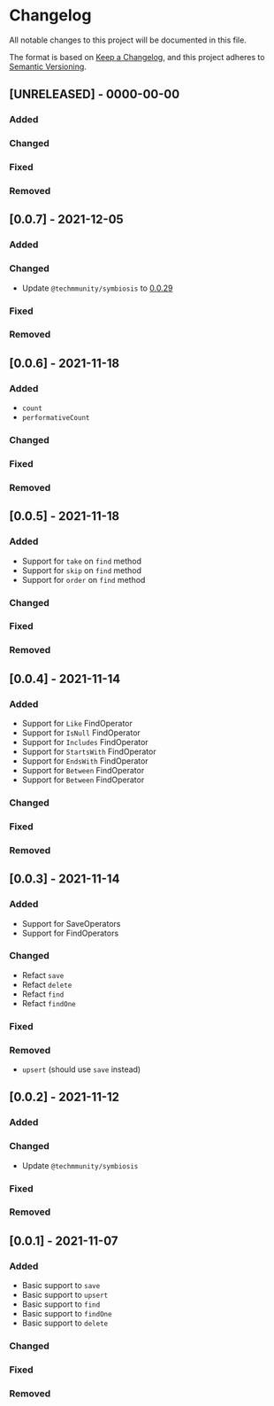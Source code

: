 # Changelog

All notable changes to this project will be documented in this file.

The format is based on [Keep a Changelog](https://keepachangelog.com/en/1.0.0/),
and this project adheres to [Semantic Versioning](https://semver.org/spec/v2.0.0.html).

## [UNRELEASED] - 0000-00-00

### Added

### Changed

### Fixed

### Removed

## [0.0.7] - 2021-12-05

### Added

### Changed

- Update `@techmmunity/symbiosis` to [0.0.29](https://github.com/techmmunity-symbiosis/symbiosis/blob/master/CHANGELOG.md#0029---2021-12-05)

### Fixed

### Removed

## [0.0.6] - 2021-11-18

### Added

- `count`
- `performativeCount`

### Changed

### Fixed

### Removed

## [0.0.5] - 2021-11-18

### Added

- Support for `take` on `find` method
- Support for `skip` on `find` method
- Support for `order` on `find` method

### Changed

### Fixed

### Removed

## [0.0.4] - 2021-11-14

### Added

- Support for `Like` FindOperator
- Support for `IsNull` FindOperator
- Support for `Includes` FindOperator
- Support for `StartsWith` FindOperator
- Support for `EndsWith` FindOperator
- Support for `Between` FindOperator
- Support for `Between` FindOperator

### Changed

### Fixed

### Removed

## [0.0.3] - 2021-11-14

### Added

- Support for SaveOperators
- Support for FindOperators

### Changed

- Refact `save`
- Refact `delete`
- Refact `find`
- Refact `findOne`

### Fixed

### Removed

- `upsert` (should use `save` instead)

## [0.0.2] - 2021-11-12

### Added

### Changed

- Update `@techmmunity/symbiosis`

### Fixed

### Removed

## [0.0.1] - 2021-11-07

### Added

- Basic support to `save`
- Basic support to `upsert`
- Basic support to `find`
- Basic support to `findOne`
- Basic support to `delete`

### Changed

### Fixed

### Removed
